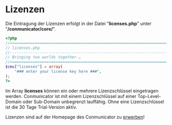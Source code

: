 # Lizenzen

Die Eintragung der Lizenzen erfolgt in der Datei "**licenses.php**" unter "**/conmunicator/core/**".

```php
<?php
//==================================================================================
// licenses.php
//----------------------------------------------------------------------------------
// Bringing two worlds together …
//==================================================================================
$cmu["licenses"] = array(
	"### enter your license key here ###",
);
?>
```

Im Array **licenses** können ein oder mehrere Lizenzschlüssel eingetragen werden. Conmunicator ist mit einem Lizenzschlüssel auf einer Top-Level-Domain oder Sub-Domain unbegrenzt lauffähig. Ohne eine Lizenzschlüssel ist die 30 Tage Trial-Version aktiv.

Lizenzen sind auf der Homepage des Conmunicator zu [erwerben](http://www.conmunicator.de/)!